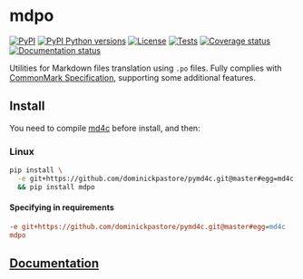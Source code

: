 # mdpo

[![PyPI][pypi-image]][pypi-link]
[![PyPI Python versions][pypi-versions-image]][pypi-link]
[![License][license-image]][license-link]
[![Tests][tests-image]][tests-link]
[![Coverage status][coverage-image]][coverage-link]
[![Documentation status][doc-image]][doc-link]

Utilities for Markdown files translation using `.po` files. Fully complies
 with [CommonMark Specification][commonmark-spec-link], supporting some
 additional features.

## Install

You need to compile [md4c](https://github.com/mity/md4c/wiki/Building-MD4C)
before install, and then:

### Linux

```bash
pip install \
  -e git+https://github.com/dominickpastore/pymd4c.git@master#egg=md4c \
  && pip install mdpo
```

#### Specifying in requirements

```ini
-e git+https://github.com/dominickpastore/pymd4c.git@master#egg=md4c
mdpo
```

## [Documentation](doc-link)

[pypi-image]: https://img.shields.io/pypi/v/mdpo
[pypi-link]: https://pypi.org/project/mdpo/
[pypi-versions-image]: https://img.shields.io/pypi/pyversions/mdpo?logo=python&logoColor=aaaaaa&labelColor=333333
[license-image]: https://img.shields.io/pypi/l/mdpo?color=light-green
[license-link]: https://github.com/mondeja/mdpo/blob/master/LICENSE
[tests-image]: https://img.shields.io/travis/mondeja/mdpo?label=tests
[tests-link]: https://travis-ci.com/github/mondeja/mdpo
[coverage-image]: https://coveralls.io/repos/github/mondeja/mdpo/badge.svg
[coverage-link]: https://coveralls.io/github/mondeja/mdpo
[doc-image]: https://readthedocs.org/projects/mdpo/badge/?version=latest
[doc-link]: https://mdpo.readthedocs.io/en/latest/
[pofile-doc-link]: https://polib.readthedocs.io/en/latest/api.html#polib.POFile
[polib-doc-link]: https://polib.readthedocs.io/en/latest
[pymd4c-link]: https://github.com/dominickpastore/pymd4c
[pymd4c-build-from-source-link]: https://github.com/dominickpastore/pymd4c#build-and-install-from-source
[mdpo2html-link]: https://github.com/mondeja/mdpo2html
[commonmark-spec-link]: https://spec.commonmark.org/0.29
